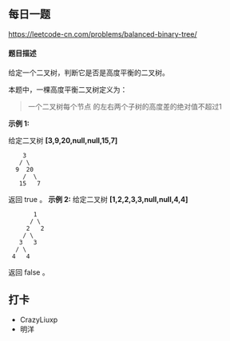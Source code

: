 ## 每日一题
https://leetcode-cn.com/problems/balanced-binary-tree/

#### 题目描述
给定一个二叉树，判断它是否是高度平衡的二叉树。

本题中，一棵高度平衡二叉树定义为：
> 一个二叉树每个节点 的左右两个子树的高度差的绝对值不超过1

**示例 1:**

给定二叉树 **[3,9,20,null,null,15,7]**

```
    3
   / \
  9  20
    /  \
   15   7

```

返回 true 。
**示例 2:**
给定二叉树 **[1,2,2,3,3,null,null,4,4]**

```
       1
      / \
     2   2
    / \
   3   3
  / \
 4   4

```
返回 false 。
## 打卡
- CrazyLiuxp
- 明洋